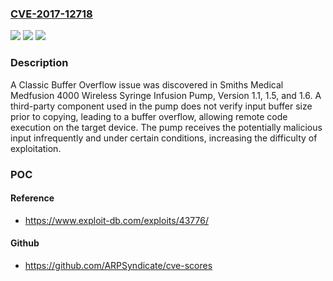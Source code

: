 ### [CVE-2017-12718](https://cve.mitre.org/cgi-bin/cvename.cgi?name=CVE-2017-12718)
![](https://img.shields.io/static/v1?label=Product&message=Smiths%20Medical%20Medfusion%204000%20Wireless%20Syringe%20Infusion%20Pump&color=blue)
![](https://img.shields.io/static/v1?label=Version&message=Smiths%20Medical%20Medfusion%204000%20Wireless%20Syringe%20Infusion%20Pump%20&color=brightgreen)
![](https://img.shields.io/static/v1?label=Vulnerability&message=CWE-120&color=brightgreen)

### Description

A Classic Buffer Overflow issue was discovered in Smiths Medical Medfusion 4000 Wireless Syringe Infusion Pump, Version 1.1, 1.5, and 1.6. A third-party component used in the pump does not verify input buffer size prior to copying, leading to a buffer overflow, allowing remote code execution on the target device. The pump receives the potentially malicious input infrequently and under certain conditions, increasing the difficulty of exploitation.

### POC

#### Reference
- https://www.exploit-db.com/exploits/43776/

#### Github
- https://github.com/ARPSyndicate/cve-scores

